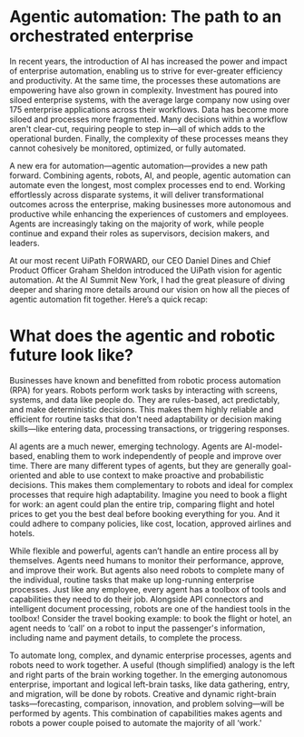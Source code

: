 # Agentic automation: The path to an orchestrated enterprise

In recent years, the introduction of AI has increased the power and impact of enterprise automation, enabling us to strive for ever-greater efficiency and productivity. At the same time, the processes these automations are empowering have also grown in complexity. Investment has poured into siloed enterprise systems, with the average large company now using over 175 enterprise applications across their workflows. Data has become more siloed and processes more fragmented. Many decisions within a workflow aren't clear-cut, requiring people to step in—all of which adds to the operational burden. Finally, the complexity of these processes means they cannot cohesively be monitored, optimized, or fully automated.

A new era for automation—agentic automation—provides a new path forward. Combining agents, robots, AI, and people, agentic automation can automate even the longest, most complex processes end to end. Working effortlessly across disparate systems, it will deliver transformational outcomes across the enterprise, making businesses more autonomous and productive while enhancing the experiences of customers and employees. Agents are increasingly taking on the majority of work, while people continue and expand their roles as supervisors, decision makers, and leaders.

At our most recent UiPath FORWARD, our CEO Daniel Dines and Chief Product Officer Graham Sheldon introduced the UiPath vision for agentic automation. At the AI Summit New York, I had the great pleasure of diving deeper and sharing more details around our vision on how all the pieces of agentic automation fit together. Here’s a quick recap:

# What does the agentic and robotic future look like?

Businesses have known and benefitted from robotic process automation (RPA) for years. Robots perform work tasks by interacting with screens, systems, and data like people do. They are rules-based, act predictably, and make deterministic decisions. This makes them highly reliable and efficient for routine tasks that don't need adaptability or decision making skills—like entering data, processing transactions, or triggering responses.

AI agents are a much newer, emerging technology. Agents are AI-model-based, enabling them to work independently of people and improve over time. There are many different types of agents, but they are generally goal-oriented and able to use context to make proactive and probabilistic decisions. This makes them complementary to robots and ideal for complex processes that require high adaptability. Imagine you need to book a flight for work: an agent could plan the entire trip, comparing flight and hotel prices to get you the best deal before booking everything for you. And it could adhere to company policies, like cost, location, approved airlines and hotels.

While flexible and powerful, agents can’t handle an entire process all by themselves. Agents need humans to monitor their performance, approve, and improve their work. But agents also need robots to complete many of the individual, routine tasks that make up long-running enterprise processes. Just like any employee, every agent has a toolbox of tools and capabilities they need to do their job. Alongside API connectors and intelligent document processing, robots are one of the handiest tools in the toolbox! Consider the travel booking example: to book the flight or hotel, an agent needs to ‘call’ on a robot to input the passenger's information, including name and payment details, to complete the process.

To automate long, complex, and dynamic enterprise processes, agents and robots need to work together. A useful (though simplified) analogy is the left and right parts of the brain working together. In the emerging autonomous enterprise, important and logical left-brain tasks, like data gathering, entry, and migration, will be done by robots. Creative and dynamic right-brain tasks—forecasting, comparison, innovation, and problem solving—will be performed by agents. This combination of capabilities makes agents and robots a power couple poised to automate the majority of all ‘work.'
